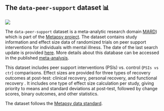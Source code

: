 ## **The `data-peer-support` dataset** 📊 
[<img src="https://img.shields.io/badge/DOI-10.5281%2Fzenodo.7685982-blue">](https://doi.org/10.5281/zenodo.7685982)



The `data-peer-support` dataset is a meta-analytic research domain [MARD](https://docs.metapsy.org/uploads/ebmental-2022-300509.pdf)) which is part of the  [Metapsy project](https://www.metapsy.org/). The dataset contains study information and effect size data of randomized trials on peer support interventions for individuals with mental illness. The date of the last search update is provided [here](https://github.com/metapsy-project/data-peer-support/blob/main/metadata/last_search.txt). More details about this database can be accessed in the published [meta-analysis](https://pubmed.ncbi.nlm.nih.gov/36066104/).

This dataset includes peer support interventions (PSIs) vs. control (`PSIs vs ctr`) comparisons. Effect sizes are provided for three types of recovery outcomes at post-test: clinical recovery, personal recovery, and functional recovery . 
It includes one type of effect size calculation per study, giving priority to means and standard deviations at post-test, followed by change scores, binary outcomes, and other statistics.

The dataset follows the [Metapsy data standard](https://docs.metapsy.org/data-preparation/format/).
